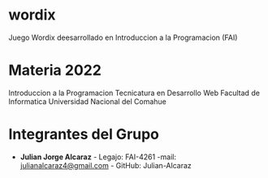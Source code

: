 # wordix
 Juego Wordix deesarrollado en Introduccion a la Programacion (FAI)

 # Materia 2022
 
 Introduccion a la Programacion
 Tecnicatura en Desarrollo Web
 Facultad de Informatica
 Universidad Nacional del Comahue

 # Integrantes del Grupo
 - **Julian Jorge Alcaraz** - Legajo: FAI-4261 -mail: julianalcaraz4@gmail.com - GitHub: Julian-Alcaraz 


